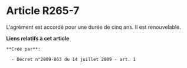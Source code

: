 # Article R265-7

L'agrément est accordé pour une durée de cinq ans. Il est renouvelable.

**Liens relatifs à cet article**

	**Créé par**:

	  - Décret n°2009-863 du 14 juillet 2009 - art. 1
